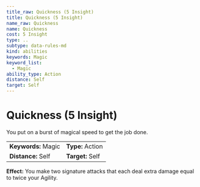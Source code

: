 ```yaml
---
title_raw: Quickness (5 Insight)
title: Quickness (5 Insight)
name_raw: Quickness
name: Quickness
cost: 5 Insight
type: ..
subtype: data-rules-md
kind: abilities
keywords: Magic
keyword_list:
  - Magic
ability_type: Action
distance: Self
target: Self
---
```


# Quickness (5 Insight)

You put on a burst of magical speed to get the job done.

|                     |                  |
| :------------------ | :--------------- |
| **Keywords:** Magic | **Type:** Action |
| **Distance:** Self  | **Target:** Self |

**Effect:** You make two signature attacks that each deal extra damage equal to twice your Agility.
